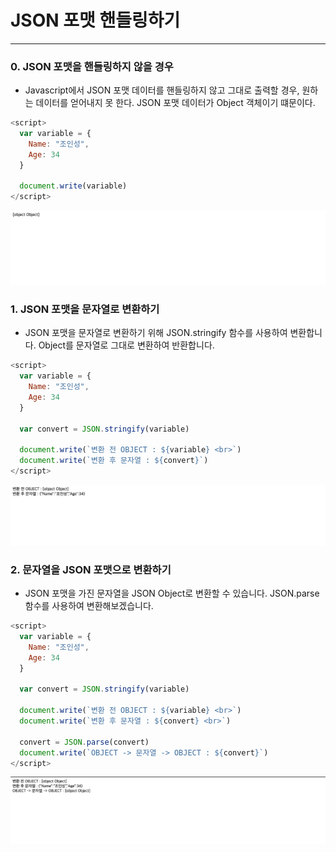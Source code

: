 JSON 포맷 핸들링하기
============   
* * *   

### 0. JSON 포맷을 핸들링하지 않을 경우
- Javascript에서 JSON 포맷 데이터를 핸들링하지 않고 그대로 출력할 경우, 원하는 데이터를 얻어내지 못 한다. JSON 포맷 데이터가 Object 객체이기 떄문이다.
``` javascript
<script>
  var variable = {
    Name: "조인성",
    Age: 34
  }

  document.write(variable)
</script>
```
![ex_screenshot](./assets//javascript-json-not-handling.png)


### 1. JSON 포맷을 문자열로 변환하기
- JSON 포맷을 문자열로 변환하기 위해 JSON.stringify 함수를 사용하여 변환합니다. Object를 문자열로 그대로 변환하여 반환합니다.
``` javascript
<script>
  var variable = {
    Name: "조인성",
    Age: 34
  }

  var convert = JSON.stringify(variable)

  document.write(`변환 전 OBJECT : ${variable} <br>`)
  document.write(`변환 후 문자열 : ${convert}`)
</script>
```
![ex_screenshot](./assets//javascript-json-convert-string.png)


### 2. 문자열을 JSON 포맷으로 변환하기
- JSON 포맷을 가진 문자열을 JSON Object로 변환할 수 있습니다. JSON.parse 함수를 사용하여 변환해보겠습니다.
``` javascript
<script>
  var variable = {
    Name: "조인성",
    Age: 34
  }

  var convert = JSON.stringify(variable)

  document.write(`변환 전 OBJECT : ${variable} <br>`)
  document.write(`변환 후 문자열 : ${convert} <br>`)

  convert = JSON.parse(convert)
  document.write(`OBJECT -> 문자열 -> OBJECT : ${convert}`)
</script>
```
![ex_screenshot](./assets//javascript-json-before.png)